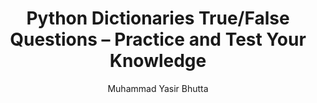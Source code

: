 ---
layout: true-false
title: "Python Dictionaries True/False Questions – Practice and Test Your Knowledge"  
description: Test your understanding of Python dictionaries with these true/false questions. Practice key concepts like key-value pairs, dictionary methods, and data manipulation to strengthen your Python programming skills. Ideal for beginners and students preparing for exams or interviews.  
keywords: Python dictionaries true false questions, Python dictionary quiz, Python dictionaries practice, Python dictionary methods, Python key-value pairs, Python programming exercises, beginner Python dictionaries, Python coding practice, Python interview questions, Python
author: "Muhammad Yasir Bhutta"
toc: toc/python.html
topic: "dictionaries"
course: "python"
prev: /python/docs/dictionaries/
next: /python/docs/dictionaries/practice-and-progress/fill-blanks-dictionaries.html
show_practice_progress: true
show_mini_project: null
show_toc: true
breadcrumb:
  - title: Home
    url: /
  - title: python
    url: /python/
  - title: Dictionaries
    url: /python/docs/dictionaries/
---